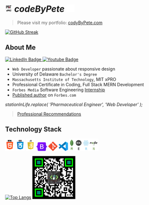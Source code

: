 # <img src='./logos/mitxPro_logoStacked.jpg' alt='MIT xPro logo' height='23'> ***codeByPete*** <img src='./logos/giphyPharma2Code.gif' alt='codeByPete logo' width='25'> 

> Please visit my portfolio: [codyByPete.com](https://www.codebypete.com)

[![GitHub Streak](http://github-readme-streak-stats.herokuapp.com?user=codetracklift&theme=dark&hide_border=true)](https://git.io/streak-stats)

## About Me 

<div>
  <a href="https://www.linkedin.com/in/codebypete/" target='_blank'>
    <img src="https://img.shields.io/badge/LinkedIn-blue?style=for-the-badge&logo=linkedin&logoColor=white" alt="LinkedIn Badge"/>
  </a>
  <a href="https://www.youtube.com/channel/UCVDOFoM5NXYrPoC02lbNJ-Q" target='_blank'>
    <img src="https://img.shields.io/badge/YouTube-red?style=for-the-badge&logo=youtube&logoColor=white" alt="Youtube Badge"/>
  </a>
</div>

- `Web Developer` passionate about responsive design
- University of Delaware `Bachelor's Degree`
- `Massachusetts Institute of Technology`, MIT xPRO
- Professional Certificate in Coding, Full Stack MERN Development
- `Forbes Media` Software Engineering [Internship](https://www.linkedin.com/posts/codebypete_webdevelopment-mernstackdeveloper-activity-6931971649504198656-hdBr)
- [Published author](https://www.forbes.com/sites/forbesdigitalgroup/2022/08/10/8-weeks-as-a-43-year-old-software-engineering-intern/) on `Forbes.com`

*stationInLife.replace( 'Pharmaceutical Engineer', 'Web Developer' );*

> [Professional Recommendations](https://www.linkedin.com/in/codebypete/details/recommendations)

## Technology Stack
<img src='./logos/html5_logo.gif' alt='HTML5 logo' width='30'> <img src='./logos/css3_logo.gif' alt='CSS3 logo' width='30'> <img src='./logos/javascript_logo.gif' alt='JavaScript logo' width='30'> <img src='./logos/bootstrap-logo.svg' alt='Bootstrap logo' width='35'> <img src='./logos/gitLogoOrangeRed.png' alt='VS Code logo' width='30'> <img src='./logos/vsCodeLogo.png' alt='VS Code logo' width='30'> <img src='./logos/mernStackTrans.png' alt='VS Code logo' height='40'>

[![Top Langs](https://github-readme-stats.vercel.app/api/top-langs?username=codeTrackLift&show_icons=true&hide_border=true&layout=compact&theme=vision-friendly-dark)](https://github.com/anuraghazra/github-readme-stats) <img src='./logos/qrByPete_dark.png' alt='codeByPete QR code' height='140'>

